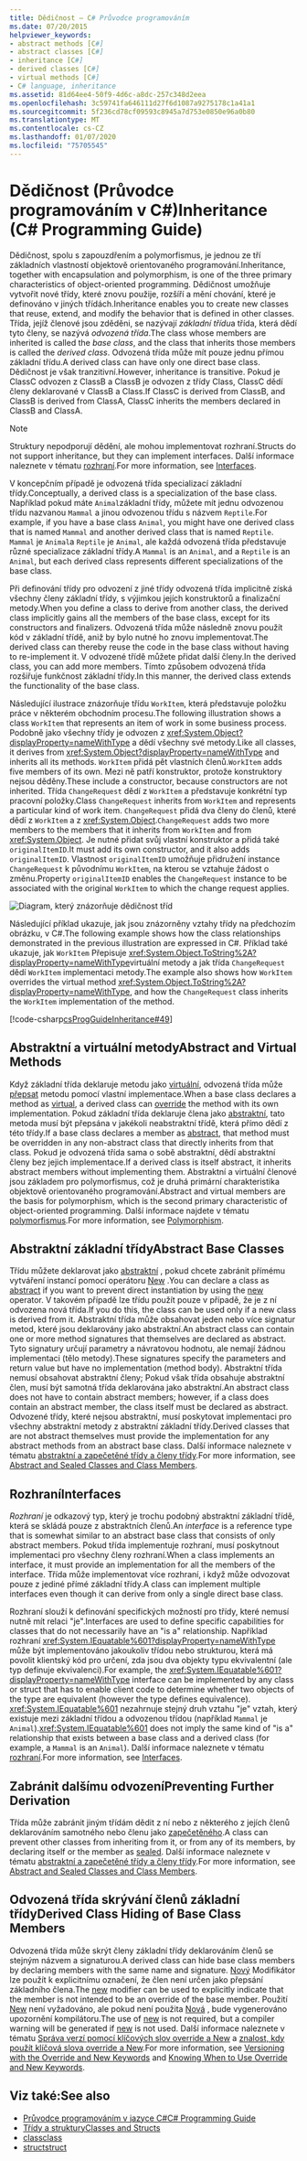```yaml
---
title: Dědičnost – C# Průvodce programováním
ms.date: 07/20/2015
helpviewer_keywords:
- abstract methods [C#]
- abstract classes [C#]
- inheritance [C#]
- derived classes [C#]
- virtual methods [C#]
- C# language, inheritance
ms.assetid: 81d64ee4-50f9-4d6c-a8dc-257c348d2eea
ms.openlocfilehash: 3c59741fa646111d27f6d1087a9275178c1a41a1
ms.sourcegitcommit: 5f236cd78cf09593c8945a7d753e0850e96a0b80
ms.translationtype: MT
ms.contentlocale: cs-CZ
ms.lasthandoff: 01/07/2020
ms.locfileid: "75705545"
---
```

# <a name="inheritance-c-programming-guide"></a><span data-ttu-id="f9289-102">Dědičnost (Průvodce programováním v C#)</span><span class="sxs-lookup"><span data-stu-id="f9289-102">Inheritance (C# Programming Guide)</span></span>

<span data-ttu-id="f9289-103">Dědičnost, spolu s zapouzdřením a polymorfismus, je jednou ze tří základních vlastností objektově orientovaného programování.</span><span class="sxs-lookup"><span data-stu-id="f9289-103">Inheritance, together with encapsulation and polymorphism, is one of the three primary characteristics of object-oriented programming.</span></span> <span data-ttu-id="f9289-104">Dědičnost umožňuje vytvořit nové třídy, které znovu použije, rozšíří a mění chování, které je definováno v jiných třídách.</span><span class="sxs-lookup"><span data-stu-id="f9289-104">Inheritance enables you to create new classes that reuse, extend, and modify the behavior that is defined in other classes.</span></span> <span data-ttu-id="f9289-105">Třída, jejíž členové jsou zděděni, se nazývají *základní třídu*a třída, která dědí tyto členy, se nazývá *odvozená třída*.</span><span class="sxs-lookup"><span data-stu-id="f9289-105">The class whose members are inherited is called the *base class*, and the class that inherits those members is called the *derived class*.</span></span> <span data-ttu-id="f9289-106">Odvozená třída může mít pouze jednu přímou základní třídu.</span><span class="sxs-lookup"><span data-stu-id="f9289-106">A derived class can have only one direct base class.</span></span> <span data-ttu-id="f9289-107">Dědičnost je však tranzitivní.</span><span class="sxs-lookup"><span data-stu-id="f9289-107">However, inheritance is transitive.</span></span> <span data-ttu-id="f9289-108">Pokud je ClassC odvozen z ClassB a ClassB je odvozen z třídy Class, ClassC dědí členy deklarované v ClassB a Class.</span><span class="sxs-lookup"><span data-stu-id="f9289-108">If ClassC is derived from ClassB, and ClassB is derived from ClassA, ClassC inherits the members declared in ClassB and ClassA.</span></span>  
  
> [!NOTE]
> <span data-ttu-id="f9289-109">Struktury nepodporují dědění, ale mohou implementovat rozhraní.</span><span class="sxs-lookup"><span data-stu-id="f9289-109">Structs do not support inheritance, but they can implement interfaces.</span></span> <span data-ttu-id="f9289-110">Další informace naleznete v tématu [rozhraní](../interfaces/index.md).</span><span class="sxs-lookup"><span data-stu-id="f9289-110">For more information, see [Interfaces](../interfaces/index.md).</span></span>  
  
 <span data-ttu-id="f9289-111">V koncepčním případě je odvozená třída specializací základní třídy.</span><span class="sxs-lookup"><span data-stu-id="f9289-111">Conceptually, a derived class is a specialization of the base class.</span></span> <span data-ttu-id="f9289-112">Například pokud máte `Animal`základní třídy, můžete mít jednu odvozenou třídu nazvanou `Mammal` a jinou odvozenou třídu s názvem `Reptile`.</span><span class="sxs-lookup"><span data-stu-id="f9289-112">For example, if you have a base class `Animal`, you might have one derived class that is named `Mammal` and another derived class that is named `Reptile`.</span></span> <span data-ttu-id="f9289-113">`Mammal` je `Animal`a `Reptile` je `Animal`, ale každá odvozená třída představuje různé specializace základní třídy.</span><span class="sxs-lookup"><span data-stu-id="f9289-113">A `Mammal` is an `Animal`, and a `Reptile` is an `Animal`, but each derived class represents different specializations of the base class.</span></span>  
  
 <span data-ttu-id="f9289-114">Při definování třídy pro odvození z jiné třídy odvozená třída implicitně získá všechny členy základní třídy, s výjimkou jejích konstruktorů a finalizační metody.</span><span class="sxs-lookup"><span data-stu-id="f9289-114">When you define a class to derive from another class, the derived class implicitly gains all the members of the base class, except for its constructors and finalizers.</span></span> <span data-ttu-id="f9289-115">Odvozená třída může následně znovu použít kód v základní třídě, aniž by bylo nutné ho znovu implementovat.</span><span class="sxs-lookup"><span data-stu-id="f9289-115">The derived class can thereby reuse the code in the base class without having to re-implement it.</span></span> <span data-ttu-id="f9289-116">V odvozené třídě můžete přidat další členy.</span><span class="sxs-lookup"><span data-stu-id="f9289-116">In the derived class, you can add more members.</span></span> <span data-ttu-id="f9289-117">Tímto způsobem odvozená třída rozšiřuje funkčnost základní třídy.</span><span class="sxs-lookup"><span data-stu-id="f9289-117">In this manner, the derived class extends the functionality of the base class.</span></span>  
  
 <span data-ttu-id="f9289-118">Následující ilustrace znázorňuje třídu `WorkItem`, která představuje položku práce v některém obchodním procesu.</span><span class="sxs-lookup"><span data-stu-id="f9289-118">The following illustration shows a class `WorkItem` that represents an item of work in some business process.</span></span> <span data-ttu-id="f9289-119">Podobně jako všechny třídy je odvozen z <xref:System.Object?displayProperty=nameWithType> a dědí všechny své metody.</span><span class="sxs-lookup"><span data-stu-id="f9289-119">Like all classes, it derives from <xref:System.Object?displayProperty=nameWithType> and inherits all its methods.</span></span> <span data-ttu-id="f9289-120">`WorkItem` přidá pět vlastních členů.</span><span class="sxs-lookup"><span data-stu-id="f9289-120">`WorkItem` adds five members of its own.</span></span> <span data-ttu-id="f9289-121">Mezi ně patří konstruktor, protože konstruktory nejsou děděny.</span><span class="sxs-lookup"><span data-stu-id="f9289-121">These include a constructor, because constructors are not inherited.</span></span> <span data-ttu-id="f9289-122">Třída `ChangeRequest` dědí z `WorkItem` a představuje konkrétní typ pracovní položky.</span><span class="sxs-lookup"><span data-stu-id="f9289-122">Class `ChangeRequest` inherits from `WorkItem` and represents a particular kind of work item.</span></span> <span data-ttu-id="f9289-123">`ChangeRequest` přidá dva členy do členů, které dědí z `WorkItem` a z <xref:System.Object>.</span><span class="sxs-lookup"><span data-stu-id="f9289-123">`ChangeRequest` adds two more members to the members that it inherits from `WorkItem` and from <xref:System.Object>.</span></span> <span data-ttu-id="f9289-124">Je nutné přidat svůj vlastní konstruktor a přidá také `originalItemID`.</span><span class="sxs-lookup"><span data-stu-id="f9289-124">It must add its own constructor, and it also adds `originalItemID`.</span></span> <span data-ttu-id="f9289-125">Vlastnost `originalItemID` umožňuje přidružení instance `ChangeRequest` k původnímu `WorkItem`, na kterou se vztahuje žádost o změnu.</span><span class="sxs-lookup"><span data-stu-id="f9289-125">Property `originalItemID` enables the `ChangeRequest` instance to be associated with the original `WorkItem` to which the change request applies.</span></span>  
  
 ![Diagram, který znázorňuje dědičnost tříd](./media/inheritance/class-inheritance-diagram.png)  
  
 <span data-ttu-id="f9289-127">Následující příklad ukazuje, jak jsou znázorněny vztahy třídy na předchozím obrázku, v C#.</span><span class="sxs-lookup"><span data-stu-id="f9289-127">The following example shows how the class relationships demonstrated in the previous illustration are expressed in C#.</span></span> <span data-ttu-id="f9289-128">Příklad také ukazuje, jak `WorkItem` Přepisuje <xref:System.Object.ToString%2A?displayProperty=nameWithType>virtuální metody a jak třída `ChangeRequest` dědí `WorkItem` implementaci metody.</span><span class="sxs-lookup"><span data-stu-id="f9289-128">The example also shows how `WorkItem` overrides the virtual method <xref:System.Object.ToString%2A?displayProperty=nameWithType>, and how the `ChangeRequest` class inherits the `WorkItem` implementation of the method.</span></span>  
  
 [!code-csharp[csProgGuideInheritance#49](~/samples/snippets/csharp/VS_Snippets_VBCSharp/csProgGuideInheritance/CS/Inheritance.cs#49)]  
  
## <a name="abstract-and-virtual-methods"></a><span data-ttu-id="f9289-129">Abstraktní a virtuální metody</span><span class="sxs-lookup"><span data-stu-id="f9289-129">Abstract and Virtual Methods</span></span>  
 <span data-ttu-id="f9289-130">Když základní třída deklaruje metodu jako [virtuální](../../language-reference/keywords/virtual.md), odvozená třída může [přepsat](../../language-reference/keywords/override.md) metodu pomocí vlastní implementace.</span><span class="sxs-lookup"><span data-stu-id="f9289-130">When a base class declares a method as [virtual](../../language-reference/keywords/virtual.md), a derived class can [override](../../language-reference/keywords/override.md) the method with its own implementation.</span></span> <span data-ttu-id="f9289-131">Pokud základní třída deklaruje člena jako [abstraktní](../../language-reference/keywords/abstract.md), tato metoda musí být přepsána v jakékoli neabstraktní třídě, která přímo dědí z této třídy.</span><span class="sxs-lookup"><span data-stu-id="f9289-131">If a base class declares a member as [abstract](../../language-reference/keywords/abstract.md), that method must be overridden in any non-abstract class that directly inherits from that class.</span></span> <span data-ttu-id="f9289-132">Pokud je odvozená třída sama o sobě abstraktní, dědí abstraktní členy bez jejich implementace.</span><span class="sxs-lookup"><span data-stu-id="f9289-132">If a derived class is itself abstract, it inherits abstract members without implementing them.</span></span> <span data-ttu-id="f9289-133">Abstraktní a virtuální členové jsou základem pro polymorfismus, což je druhá primární charakteristika objektově orientovaného programování.</span><span class="sxs-lookup"><span data-stu-id="f9289-133">Abstract and virtual members are the basis for polymorphism, which is the second primary characteristic of object-oriented programming.</span></span> <span data-ttu-id="f9289-134">Další informace najdete v tématu [polymorfismus](./polymorphism.md).</span><span class="sxs-lookup"><span data-stu-id="f9289-134">For more information, see [Polymorphism](./polymorphism.md).</span></span>  
  
## <a name="abstract-base-classes"></a><span data-ttu-id="f9289-135">Abstraktní základní třídy</span><span class="sxs-lookup"><span data-stu-id="f9289-135">Abstract Base Classes</span></span>  
 <span data-ttu-id="f9289-136">Třídu můžete deklarovat jako [abstraktní](../../language-reference/keywords/abstract.md) , pokud chcete zabránit přímému vytváření instancí pomocí operátoru [New](../../language-reference/operators/new-operator.md) .</span><span class="sxs-lookup"><span data-stu-id="f9289-136">You can declare a class as [abstract](../../language-reference/keywords/abstract.md) if you want to prevent direct instantiation by using the [new](../../language-reference/operators/new-operator.md) operator.</span></span> <span data-ttu-id="f9289-137">V takovém případě lze třídu použít pouze v případě, že je z ní odvozena nová třída.</span><span class="sxs-lookup"><span data-stu-id="f9289-137">If you do this, the class can be used only if a new class is derived from it.</span></span> <span data-ttu-id="f9289-138">Abstraktní třída může obsahovat jeden nebo více signatur metod, které jsou deklarovány jako abstraktní.</span><span class="sxs-lookup"><span data-stu-id="f9289-138">An abstract class can contain one or more method signatures that themselves are declared as abstract.</span></span> <span data-ttu-id="f9289-139">Tyto signatury určují parametry a návratovou hodnotu, ale nemají žádnou implementaci (tělo metody).</span><span class="sxs-lookup"><span data-stu-id="f9289-139">These signatures specify the parameters and return value but have no implementation (method body).</span></span> <span data-ttu-id="f9289-140">Abstraktní třída nemusí obsahovat abstraktní členy; Pokud však třída obsahuje abstraktní člen, musí být samotná třída deklarována jako abstraktní.</span><span class="sxs-lookup"><span data-stu-id="f9289-140">An abstract class does not have to contain abstract members; however, if a class does contain an abstract member, the class itself must be declared as abstract.</span></span> <span data-ttu-id="f9289-141">Odvozené třídy, které nejsou abstraktní, musí poskytovat implementaci pro všechny abstraktní metody z abstraktní základní třídy.</span><span class="sxs-lookup"><span data-stu-id="f9289-141">Derived classes that are not abstract themselves must provide the implementation for any abstract methods from an abstract base class.</span></span> <span data-ttu-id="f9289-142">Další informace naleznete v tématu [abstraktní a zapečetěné třídy a členy třídy](./abstract-and-sealed-classes-and-class-members.md).</span><span class="sxs-lookup"><span data-stu-id="f9289-142">For more information, see [Abstract and Sealed Classes and Class Members](./abstract-and-sealed-classes-and-class-members.md).</span></span>  
  
## <a name="interfaces"></a><span data-ttu-id="f9289-143">Rozhraní</span><span class="sxs-lookup"><span data-stu-id="f9289-143">Interfaces</span></span>  
 <span data-ttu-id="f9289-144">*Rozhraní* je odkazový typ, který je trochu podobný abstraktní základní třídě, která se skládá pouze z abstraktních členů.</span><span class="sxs-lookup"><span data-stu-id="f9289-144">An *interface* is a reference type that is somewhat similar to an abstract base class that consists of only abstract members.</span></span> <span data-ttu-id="f9289-145">Pokud třída implementuje rozhraní, musí poskytnout implementaci pro všechny členy rozhraní.</span><span class="sxs-lookup"><span data-stu-id="f9289-145">When a class implements an interface, it must provide an implementation for all the members of the interface.</span></span> <span data-ttu-id="f9289-146">Třída může implementovat více rozhraní, i když může odvozovat pouze z jediné přímé základní třídy.</span><span class="sxs-lookup"><span data-stu-id="f9289-146">A class can implement multiple interfaces even though it can derive from only a single direct base class.</span></span>  
  
 <span data-ttu-id="f9289-147">Rozhraní slouží k definování specifických možností pro třídy, které nemusí nutně mít relaci "je".</span><span class="sxs-lookup"><span data-stu-id="f9289-147">Interfaces are used to define specific capabilities for classes that do not necessarily have an "is a" relationship.</span></span> <span data-ttu-id="f9289-148">Například rozhraní <xref:System.IEquatable%601?displayProperty=nameWithType> může být implementováno jakoukoliv třídou nebo strukturou, která má povolit klientský kód pro určení, zda jsou dva objekty typu ekvivalentní (ale typ definuje ekvivalenci).</span><span class="sxs-lookup"><span data-stu-id="f9289-148">For example, the <xref:System.IEquatable%601?displayProperty=nameWithType> interface can be implemented by any class or struct that has to enable client code to determine whether two objects of the type are equivalent (however the type defines equivalence).</span></span> <span data-ttu-id="f9289-149"><xref:System.IEquatable%601> nezahrnuje stejný druh vztahu "je" vztah, který existuje mezi základní třídou a odvozenou třídou (například `Mammal` je `Animal`).</span><span class="sxs-lookup"><span data-stu-id="f9289-149"><xref:System.IEquatable%601> does not imply the same kind of "is a" relationship that exists between a base class and a derived class (for example, a `Mammal` is an `Animal`).</span></span> <span data-ttu-id="f9289-150">Další informace naleznete v tématu [rozhraní](../interfaces/index.md).</span><span class="sxs-lookup"><span data-stu-id="f9289-150">For more information, see [Interfaces](../interfaces/index.md).</span></span>  
  
## <a name="preventing-further-derivation"></a><span data-ttu-id="f9289-151">Zabránit dalšímu odvození</span><span class="sxs-lookup"><span data-stu-id="f9289-151">Preventing Further Derivation</span></span>  
 <span data-ttu-id="f9289-152">Třída může zabránit jiným třídám dědit z ní nebo z některého z jejích členů deklarováním samotného nebo členu jako [zapečetěného](../../language-reference/keywords/sealed.md).</span><span class="sxs-lookup"><span data-stu-id="f9289-152">A class can prevent other classes from inheriting from it, or from any of its members, by declaring itself or the member as [sealed](../../language-reference/keywords/sealed.md).</span></span> <span data-ttu-id="f9289-153">Další informace naleznete v tématu [abstraktní a zapečetěné třídy a členy třídy](./abstract-and-sealed-classes-and-class-members.md).</span><span class="sxs-lookup"><span data-stu-id="f9289-153">For more information, see [Abstract and Sealed Classes and Class Members](./abstract-and-sealed-classes-and-class-members.md).</span></span>  
  
## <a name="derived-class-hiding-of-base-class-members"></a><span data-ttu-id="f9289-154">Odvozená třída skrývání členů základní třídy</span><span class="sxs-lookup"><span data-stu-id="f9289-154">Derived Class Hiding of Base Class Members</span></span>  
 <span data-ttu-id="f9289-155">Odvozená třída může skrýt členy základní třídy deklarováním členů se stejným názvem a signaturou.</span><span class="sxs-lookup"><span data-stu-id="f9289-155">A derived class can hide base class members by declaring members with the same name and signature.</span></span> <span data-ttu-id="f9289-156">[Nový](../../language-reference/keywords/new-modifier.md) Modifikátor lze použít k explicitnímu označení, že člen není určen jako přepsání základního člena.</span><span class="sxs-lookup"><span data-stu-id="f9289-156">The [new](../../language-reference/keywords/new-modifier.md) modifier can be used to explicitly indicate that the member is not intended to be an override of the base member.</span></span> <span data-ttu-id="f9289-157">Použití [New](../../language-reference/keywords/new-modifier.md) není vyžadováno, ale pokud není použita [Nová](../../language-reference/keywords/new-modifier.md) , bude vygenerováno upozornění kompilátoru.</span><span class="sxs-lookup"><span data-stu-id="f9289-157">The use of [new](../../language-reference/keywords/new-modifier.md) is not required, but a compiler warning will be generated if [new](../../language-reference/keywords/new-modifier.md) is not used.</span></span> <span data-ttu-id="f9289-158">Další informace naleznete v tématu [Správa verzí pomocí klíčových slov override a New](./versioning-with-the-override-and-new-keywords.md) a [znalost, kdy použít klíčová slova override a New](./knowing-when-to-use-override-and-new-keywords.md).</span><span class="sxs-lookup"><span data-stu-id="f9289-158">For more information, see [Versioning with the Override and New Keywords](./versioning-with-the-override-and-new-keywords.md) and [Knowing When to Use Override and New Keywords](./knowing-when-to-use-override-and-new-keywords.md).</span></span>  
  
## <a name="see-also"></a><span data-ttu-id="f9289-159">Viz také:</span><span class="sxs-lookup"><span data-stu-id="f9289-159">See also</span></span>

- [<span data-ttu-id="f9289-160">Průvodce programováním v jazyce C#</span><span class="sxs-lookup"><span data-stu-id="f9289-160">C# Programming Guide</span></span>](../index.md)
- [<span data-ttu-id="f9289-161">Třídy a struktury</span><span class="sxs-lookup"><span data-stu-id="f9289-161">Classes and Structs</span></span>](./index.md)
- [<span data-ttu-id="f9289-162">class</span><span class="sxs-lookup"><span data-stu-id="f9289-162">class</span></span>](../../language-reference/keywords/class.md)
- [<span data-ttu-id="f9289-163">struct</span><span class="sxs-lookup"><span data-stu-id="f9289-163">struct</span></span>](../../language-reference/keywords/struct.md)
